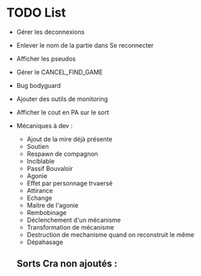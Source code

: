 # TODO List

- Gérer les deconnexions
- Enlever le nom de la partie dans Se reconnecter
- Afficher les pseudos
- Gérer le CANCEL_FIND_GAME
- Bug bodyguard
- Ajouter des outils de monitoring
- Afficher le cout en PA sur le sort
- Mécaniques à dev : 
  - Ajout de la mire déjà présente
  - Soutien
  - Respawn de compagnon
  - Inciblable
  - Passif Bouvaloir
  - Agonie
  - Effet par personnage trvaersé
  - Attirance
  - Echange
  - Maitre de l'agonie
  - Rembobinage
  - Déclenchement d'un mécanisme
  - Transformation de mécanisme
  - Destruction de mechanisme quand on reconstruit le même 
  - Dépahasage

  Sorts Cra non ajoutés :
  - 